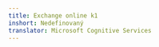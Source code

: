 ```yaml
---
title: Exchange online k1
inshort: Nedefinovaný
translator: Microsoft Cognitive Services
---
```




